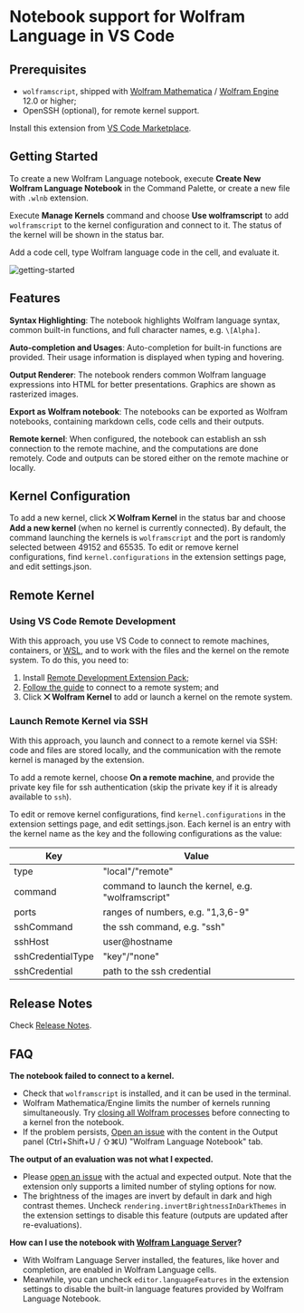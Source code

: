 # Notebook support for Wolfram Language in VS Code

## Prerequisites

- `wolframscript`, shipped with [Wolfram Mathematica](https://www.wolfram.com/mathematica/) / [Wolfram Engine](https://www.wolfram.com/engine/) 12.0 or higher;
- OpenSSH (optional), for remote kernel support.

Install this extension from [VS Code Marketplace](https://marketplace.visualstudio.com/items?itemName=njpipeorgan.wolfram-language-notebook).

## Getting Started

To create a new Wolfram Language notebook, execute **Create New Wolfram Language Notebook** in the Command Palette, or create a new file with `.wlnb` extension. 

Execute **Manage Kernels** command and choose **Use wolframscript** to add `wolframscript` to the kernel configuration and connect to it. The status of the kernel will be shown in the status bar. 

Add a code cell, type Wolfram language code  in the cell, and evaluate it. 

![getting-started](images/getting-started.gif)

## Features

**Syntax Highlighting**: The notebook highlights Wolfram language syntax, common built-in functions, and full character names, e.g. `\[Alpha]`.

**Auto-completion and Usages**: Auto-completion for built-in functions are provided. Their usage information is displayed when typing and hovering.

**Output Renderer**: The notebook renders common Wolfram language expressions into HTML for better presentations. Graphics are shown as rasterized images.

**Export as Wolfram notebook**: The notebooks can be exported as Wolfram notebooks, containing markdown cells, code cells and their outputs.

**Remote kernel**: When configured, the notebook can establish an ssh connection to the remote machine, and the computations are done remotely. Code and outputs can be stored either on the remote machine or locally.

## Kernel Configuration

To add a new kernel, click **⨉ Wolfram Kernel** in the status bar and choose **Add a new kernel** (when no kernel is currently connected). By default, the command launching the kernels is `wolframscript` and the port is randomly selected between 49152 and 65535. To edit or remove kernel configurations, find `kernel.configurations` in the extension settings page, and edit settings.json.

## Remote Kernel

### Using VS Code Remote Development

With this approach, you use VS Code to connect to remote machines, containers, or [WSL](https://docs.microsoft.com/windows/wsl/), and to work with the files and the kernel on the remote system. To do this, you need to:

  1. Install [Remote Development Extension Pack](https://marketplace.visualstudio.com/items?itemName=ms-vscode-remote.vscode-remote-extensionpack);
  2. [Follow the guide](https://code.visualstudio.com/docs/remote/remote-overview#_getting-started) to connect to a remote system; and
  3. Click **⨉ Wolfram Kernel** to add or launch a kernel on the remote system.

### Launch Remote Kernel via SSH

With this approach, you launch and connect to a remote kernel via SSH: code and files are stored locally, and the communication with the remote kernel is managed by the extension. 

To add a remote kernel, choose **On a remote machine**, and provide the private key file for ssh authentication (skip the private key if it is already available to `ssh`).

To edit or remove kernel configurations, find `kernel.configurations` in the extension settings page, and edit settings.json. Each kernel is an entry with the kernel name as the key and the following configurations as the value: 

| Key               | Value                                              |
|-------------------|----------------------------------------------------|
| type              | "local"/"remote"                                   |
| command           | command to launch the kernel, e.g. "wolframscript" |
| ports             | ranges of numbers, e.g. "1,3,6-9"                  |
| sshCommand        | the ssh command, e.g. "ssh"                        |
| sshHost           | user@hostname                                      |
| sshCredentialType | "key"/"none"                                       |
| sshCredential     | path to the ssh credential                         |

## Release Notes

Check [Release Notes](https://github.com/njpipeorgan/wolfram-language-notebook/wiki/Release-Notes).

## FAQ

**The notebook failed to connect to a kernel.**

  - Check that `wolframscript` is installed, and it can be used in the terminal.
  - Wolfram Mathematica/Engine limits the number of kernels running simultaneously. Try [closing all Wolfram processes](https://support.wolfram.com/36360) before connecting to a kernel fron the notebook.
  - If the problem persists, [Open an issue](https://github.com/njpipeorgan/wolfram-language-notebook/issues) with the content in the Output panel (Ctrl+Shift+U / ⇧⌘U) "Wolfram Language Notebook" tab.

**The output of an evaluation was not what I expected.**

  - Please [open an issue](https://github.com/njpipeorgan/wolfram-language-notebook/issues) with the actual and expected output. Note that the extension only supports a limited number of styling options for now. 
  - The brightness of the images are invert by default in dark and high contrast themes. Uncheck `rendering.invertBrightnessInDarkThemes` in the extension settings to disable this feature (outputs are updated after re-evaluations). 

**How can I use the notebook with [Wolfram Language Server](https://github.com/kenkangxgwe/lsp-wl)?**

  - With Wolfram Language Server installed, the features, like hover and completion, are enabled in Wolfram Language cells.
  - Meanwhile, you can uncheck `editor.languageFeatures` in the extension settings to disable the built-in language features provided by Wolfram Language Notebook.
